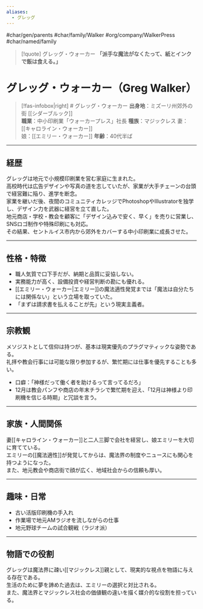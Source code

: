 ```yaml
---
aliases:
  - グレッグ
---
```

#char/gen/parents #char/family/Walker #org/company/WalkerPress #char/named/family  

> [!quote] グレッグ・ウォーカー
> **「派手な魔法がなくたって、紙とインクで飯は食える。」**

# グレッグ・ウォーカー（Greg Walker）

>[!fas-infobox|right] # グレッグ・ウォーカー
>**出身地**：ミズーリ州郊外の街 [[シダーブルック]]  
>**職業**：中小印刷業「ウォーカープレス」社長
>**種族**：マジックレス
>妻：[[キャロライン・ウォーカー]]  
>娘：[[エミリー・ウォーカー]]
>**年齢**：40代半ば

---

## 経歴
グレッグは地元で小規模印刷業を営む家庭に生まれた。  
高校時代は広告デザインや写真の道を志していたが、家業が大手チェーンの台頭で経営難に陥り、進学を断念。  
家業を継いだ後、夜間のコミュニティカレッジでPhotoshopやIllustratorを独学し、デザイン力を武器に経営を立て直した。  
地元商店・学校・教会を顧客に「デザイン込みで安く、早く」を売りに営業し、SNSロゴ制作や特殊印刷にも対応。  
その結果、セントルイス市内から郊外をカバーする中小印刷業に成長させた。  

---

## 性格・特徴
- 職人気質で口下手だが、納期と品質に妥協しない。  
- 実務能力が高く、設備投資や経営判断の勘にも優れる。  
- [[エミリー・ウォーカー|エミリー]]の魔法適性発覚までは「魔法は自分たちには関係ない」という立場を取っていた。  
- 「まずは請求書を払えることが先」という現実主義者。  

---

## 宗教観
メソジストとして信仰は持つが、基本は現実優先のプラグマティックな姿勢である。  
礼拝や教会行事には可能な限り参加するが、繁忙期には仕事を優先することも多い。  

- 口癖：「神様だって働く者を助けるって言ってるだろ」  
- 12月は教会パンフや商店の年末チラシで繁忙期を迎え、「12月は神様より印刷機を信じる時期」と冗談を言う。  

---

## 家族・人間関係
妻[[キャロライン・ウォーカー]]と二人三脚で会社を経営し、娘エミリーを大切に育てている。  
エミリーの[[魔法適性]]が発覚してからは、魔法界の制度やニュースにも関心を持つようになった。  
また、地元教会や商店街で顔が広く、地域社会からの信頼も厚い。  

---

## 趣味・日常
- 古い活版印刷機の手入れ  
- 作業場で地元AMラジオを流しながらの仕事  
- 地元野球チームの試合観戦（ラジオ派）  

---

## 物語での役割
グレッグは魔法界に疎い[[マジックレス]]親として、現実的な視点を物語に与える存在である。  
生活のために夢を諦めた過去は、エミリーの選択と対比される。  
また、魔法界とマジックレス社会の価値観の違いを描く媒介的な役割を担っている。  
